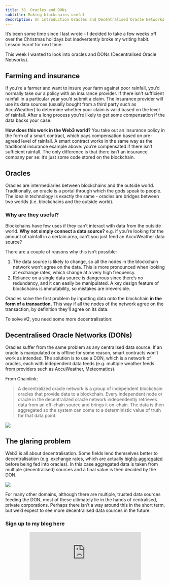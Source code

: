```yaml
---
title: 38. Oracles and DONs
subtitle: Making blockchains useful
description: An introduction Oracles and Decentralised Oracle Networks
---
```


It’s been some time since I last wrote - I decided to take a few weeks off over the Christmas holidays but inadvertently broke my writing habit. Lesson learnt for next time.

This week I wanted to look into oracles and DONs (Decentralised Oracle Networks).

## Farming and insurance
If you’re a farmer and want to insure your farm against poor rainfall, you’d normally take our a policy with an insurance provider. If there isn’t sufficient rainfall in a particular year you’d submit a claim. The insurance provider will use its data sources (usually bought from a third party such as AccuWeather) to determine whether your claim is valid based on the level of rainfall. After a long process you’re likely to get some compensation if the data backs your case.

__How does this work in the Web3 world?__ You take out an insurance policy in the form of a smart contract, which pays compensation based on pre-agreed level of rainfall. A smart contract works in the same way as the traditional insurance example above: you’re compensated if there isn’t sufficient rainfall. The only difference is that there isn’t an insurance company per se: it’s just some code stored on the blockchain.
## Oracles
Oracles are intermediaries between blockchains and the outside world. Traditionally, an oracle is a portal through which the gods speak to people. The idea in technology is exactly the same - oracles are bridges between two worlds (i.e. blockchains and the outside world).

### Why are they useful?
Blockchains have few uses if they can’t interact with data from the outside world. __Why not simply connect a data source?__ e.g. if you’re looking for the amount of rainfall in a certain area, can’t you just feed an AccuWeather data source?

There are a couple of reasons why this isn’t possible:

1. The data source is likely to change, so all the nodes in the blockchain network won’t agree on the data. This is more pronounced when looking at exchange rates, which change at a very high frequency.
2. Reliance on a single data source is dangerous since there’s no redundancy, and it can easily be manipulated. A key design feature of blockchains is immutability, so mistakes are irreversible.

Oracles solve the first problem by inputting data onto the blockchain __in the form of a transaction.__ This way if all the nodes of the network agree on the transaction, by definition they’ll agree on its data.

To solve #2, you need some more decentralisation:


## Decentralised Oracle Networks (DONs)
Oracles suffer from the same problem as any centralised data source. If an oracle is manipulated or is offline for some reason, smart contracts won’t work as intended. The solution is to use a DON, which is a network of oracles, each with independent data feeds (e.g. multiple weather feeds from providers such as AccuWeather, Meteomatics).

From Chainlink:
> A decentralized oracle network is a group of independent blockchain oracles that provide data to a blockchain. Every independent node or oracle in the decentralized oracle network independently retrieves data from an off-chain source and brings it on-chain. The data is then aggregated so the system can come to a deterministic value of truth for that data point.

<img src="{{ site.baseurl }}/assets/img/posts/38_1.png">

## The glaring problem
Web3 is all about decentralisation. Some fields lend themselves better to decentralisation (e.g. exchange rates, which are actually [highly aggregated](https://blog.chain.link/levels-of-data-aggregation-in-chainlink-price-feeds/?_ga=2.14668599.1678150903.1644857004-1876504360.1644512802) before being fed into oracles). In this case aggregated data is taken from multiple (decentralised) sources and a final value is then decided by the DON.

<img src="{{ site.baseurl }}/assets/img/posts/38_2.png">

For many other domains, although there are multiple, trusted data sources feeding the DON, most of these ultimately lie in the hands of centralised, private corporations. Perhaps there isn’t a way around this in the short term, but we’d expect to see more decentralised data sources in the future.

### Sign up to my blog here
<div
  style="text-align:center;width:100%;">
<iframe src="https://taariq.substack.com/embed" width="350" height="150" style="border:1px solid #EEE; background:white; margin: 0 auto; dislay: block;" frameborder="0" scrolling="no"></iframe>

</div>
